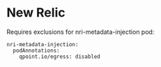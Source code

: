 # New Relic 
Requires exclusions for nri-metadata-injection pod:

```
nri-metadata-injection:
  podAnnotations:
    qpoint.io/egress: disabled
```
